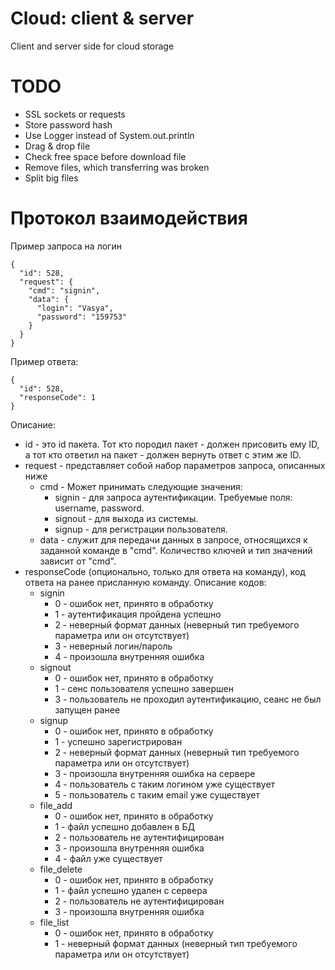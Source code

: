 # Cloud: client & server
Client and server side for cloud storage

# TODO
* SSL sockets or requests
* Store password hash
* Use Logger instead of System.out.println
* Drag & drop file
* Check free space before download file
* Remove files, which transferring was broken
* Split big files

# Протокол взаимодействия
Пример запроса на логин
```
{
  "id": 528,
  "request": {
    "cmd": "signin",
    "data": {
      "login": "Vasya",
      "password": "159753"
    }
  }
}
```
Пример ответа:
```
{
  "id": 528,
  "responseCode": 1
}
```
Описание:
* id - это id пакета. Тот кто породил пакет - должен присовить ему ID, а тот кто ответил на пакет - должен вернуть ответ с этим же ID. 
* request - представляет собой набор параметров запроса, описанных ниже
    * cmd - Может принимать следующие значения:
      * signin - для запроса аутентификации. Требуемые поля: username, password. 
      * signout - для выхода из системы.
      * signup - для регистрации пользователя.
    * data - служит для передачи данных в запросе, относящихся к заданной команде в "cmd". Количество ключей и тип значений зависит от "cmd".
* responseCode (опционально, только для ответа на команду), код ответа на ранее присланную команду. Описание кодов:
    * signin
        * 0 - ошибок нет, принято в обработку
        * 1 - аутентификация пройдена успешно
        * 2 - неверный формат данных (неверный тип требуемого параметра или он отсутствует)
        * 3 - неверный логин/пароль
        * 4 - произошла внутренняя ошибка
    * signout
        * 0 - ошибок нет, принято в обработку
        * 1 - сенс пользователя успешно завершен
        * 3 - пользователь не проходил аутентификацию, сеанс не был запущен ранее
    * signup
        * 0 - ошибок нет, принято в обработку
        * 1 - успешно зарегистрирован
        * 2 - неверный формат данных (неверный тип требуемого параметра или он отсутствует)
        * 3 - произошла внутренняя ошибка на сервере
        * 4 - пользователь с таким логином уже существует
        * 5 - пользователь с таким email уже существует
    * file_add
        * 0 - ошибок нет, принято в обработку
        * 1 - файл успешно добавлен в БД
        * 2 - пользователь не аутентифицирован
        * 3 - произошла внутренняя ошибка
        * 4 - файл уже существует
    * file_delete
        * 0 - ошибок нет, принято в обработку
        * 1 - файл успешно удален с сервера
        * 2 - пользователь не аутентифицирован
        * 3 - произошла внутренняя ошибка
    * file_list
        * 0 - ошибок нет, принято в обработку
        * 1 - неверный формат данных (неверный тип требуемого параметра или он отсутствует)
